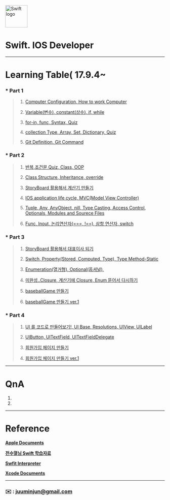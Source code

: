 
<img src="https://swift.org/assets/images/swift.svg" alt="Swift logo" height="70" >


# Swift. IOS Developer 


--- 




# Learning Table( 17.9.4~

### *  **Part 1**

> 1. [Computer Configuration, How to work Computer](/study/1_17.9.4.md)
> 
> 2. [Variable(변수), constant(상수), if, while](/study/2_17.9.5.md)
> 
> 3. [for-in, func, Syntax, Quiz](/study/3_17.9.6.md)
> 
> 4. [collection Type, Array, Set, Dictionary, Quiz](/study/4_17.9.7.md)
>
> 5. [Git Definition, Git Command](/study/5_17.9.8_git.md)

### *  **Part 2**

> 1. [반복,조건문 Quiz, Class, OOP](/study/6_17.9.11.md)
> 
> 2. [Class Structure, Inheritance, override](/study/7_17.9.13.md)
> 
> 3. [StoryBoard 활용해서 계산기 만들기](/study/8_17.9.14.md)
> 
> 4. [IOS application life cycle, MVC(Model View Controller)](/study/9_17.9.15.md)
> 
> 5. [Tuple, Any, AnyObject, nill, Type Casting, Access Control, Optionals, Modules and Sourece Files](/study/10_17.9.16.md)
> 
> 6. [Func, Inout, 논리연산자(===, !==), 삼항 연산자, switch](/study/11_17.9.16.md)


### *  **Part 3**

> 1. [StoryBoard 활용해서 대표이사 되기](/study/12_17.9.18.md)
>
> 2. [Switch, Property(Stored, Computed, Type), Type Method-Static](/study/13_17.9.18.md)
>
> 3. [Enumeration(열거형), Optional(옵셔널), ](/study/14_17.9.19.md)
> 
> 4. [미완성..Closure, 계산기에 Closure, Enum 뜯어서 다시하기](/study/15_17.9.20.md)
> 
> 5. [baseballGame 만들기](/study/16_17.9.21.md)
> 
> 6. [baseballGame 만들기 ver.1](/study/16-1_17.9.21.md)


### *  **Part 4** 

> 1. [UI 를 코드로 만들어보기!, UI Base, Resolutions, UIView, UILabel](/study/17_17.9.25.md)
> 
> 2. [UIButton, UITextField, UITextFieldDelegate](/study/18_17.9.26.md)
> 
> 3. [회원가입 페이지 만들기](/study/19_17.9.27.md)
> 
> 4. [회원가입 페이지 만들기 ver.1](/study/19-1_17.9.27.md)
> 
> 
> 








---


# QnA


1. 

2. 
 



---
# Reference 

**[Apple Documents](https://developer.apple.com/library/content/documentation/Swift/Conceptual/Swift_Programming_Language/)**

**[전수열님 Swift 학습자료](https://devxoul.gitbooks.io/ios-with-swift-in-40-hours/content/)**

**[Swfit Interpreter](https://swift.sandbox.bluemix.net/#/repl)**

**[Xcode Documents](http://help.apple.com/xcode/mac/9.0/#/)**

---



### **:envelope:**  : <juuminjun@gmail.com>

